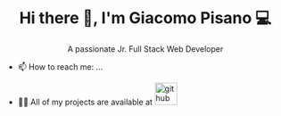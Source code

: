 <h1 align=center>Hi there 👋, I'm Giacomo Pisano 💻</h1>
<p align=center>A passionate Jr. Full Stack Web Developer</p>

* 📫 How to reach me: ...

* 👨‍💻 All of my projects are available at [<img src='https://cdn.jsdelivr.net/npm/simple-icons@3.0.1/icons/github.svg' alt='github' height='40'>](https://github.com/GiPisano?tab=repositories)  
